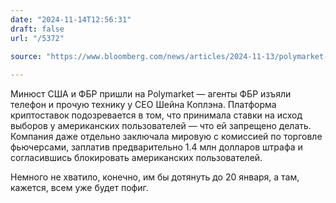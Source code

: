 ```yaml
---
date: "2024-11-14T12:56:31"
draft: false
url: "/5372"
 
source: "https://www.bloomberg.com/news/articles/2024-11-13/polymarket-investigated-by-doj-for-letting-us-users-bet-on-platform"

---
```


Минюст США и ФБР пришли на Polymarket — агенты ФБР изъяли телефон и прочую технику у CEO Шейна Коплэна. Платформа криптоставок подозревается в том, что принимала ставки на исход выборов у американских пользователей — что ей запрещено делать. Компания даже отдельно заключала мировую с комиссией по торговле фьючерсами, заплатив предварительно 1.4 млн долларов штрафа и согласившись блокировать американских пользователей.

Немного не хватило, конечно, им бы дотянуть до 20 января, а там, кажется, всем уже будет пофиг.